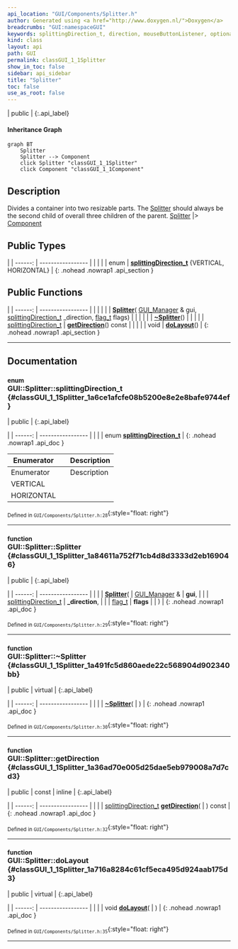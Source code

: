 ```yaml
---
api_location: "GUI/Components/Splitter.h"
author: Generated using <a href="http://www.doxygen.nl/">Doxygen</a>
breadcrumbs: "GUI:namespaceGUI"
keywords: splittingDirection_t, direction, mouseButtonListener, optionalMouseMotionListener, Splitter, ~Splitter, getDirection, doLayout, doDisplay, onMouseButton, onMouseMove
kind: class
layout: api
path: GUI
permalink: classGUI_1_1Splitter
show_in_toc: false
sidebar: api_sidebar
title: "Splitter"
toc: false
use_as_root: false
---
```


| public |
{:.api_label}

#### Inheritance Graph

```mermaid
graph BT
	Splitter
	Splitter --> Component
	click Splitter "classGUI_1_1Splitter"
	click Component "classGUI_1_1Component"
```

## Description



Divides a container into two resizable parts. The [Splitter](classGUI_1_1Splitter) should always be the second child of overall three children of the parent. [Splitter](classGUI_1_1Splitter) |> [Component](classGUI_1_1Component) 



## Public Types

|
| ------: | ----------------- |
|  | |
| enum | **[splittingDirection_t](#classGUI_1_1Splitter_1a6ce1afcfe08b5200e8e2e8bafe9744ef)** {VERTICAL, HORIZONTAL} |
{: .nohead .nowrap1 .api_section }


## Public Functions

|
| ------: | ----------------- |
|  | |
|  | **[Splitter](#classGUI_1_1Splitter_1a84611a752f71cb4d8d3333d2eb169046)**( [GUI_Manager](classGUI_1_1GUI%5F%5FManager) & gui,  [splittingDirection_t](classGUI_1_1Splitter#classGUI_1_1Splitter_1a6ce1afcfe08b5200e8e2e8bafe9744ef)  _direction,  [flag_t](classGUI_1_1Component#classGUI_1_1Component_1aa86a1fd78119640545900da0f8f620bd)  flags) |
|  | |
|  | **[~Splitter](#classGUI_1_1Splitter_1a491fc5d860aede22c568904d902340bb)**() |
|  | |
| [splittingDirection_t](classGUI_1_1Splitter#classGUI_1_1Splitter_1a6ce1afcfe08b5200e8e2e8bafe9744ef) | **[getDirection](#classGUI_1_1Splitter_1a36ad70e005d25dae5eb979008a7d7cd3)**() const |
|  | |
| void | **[doLayout](#classGUI_1_1Splitter_1a716a8284c61cf5eca495d924aab175d3)**() |
{: .nohead .nowrap1 .api_section }


-------------------------------------------------------------------

## Documentation

### <small>enum</small><br/> GUI::Splitter::splittingDirection_t {#classGUI_1_1Splitter_1a6ce1afcfe08b5200e8e2e8bafe9744ef}

| public |
{:.api_label}

|
| ------: | ----------------- |
|  |
| enum **[splittingDirection_t](#classGUI_1_1Splitter_1a6ce1afcfe08b5200e8e2e8bafe9744ef)** |
{: .nohead .nowrap1 .api_doc }

| Enumerator |  | Description | 
| ---------- | -- | ----------- | 
| Enumerator |  | Description | 
| VERTICAL   |  |             | 
| HORIZONTAL |  |             | 





<sub>Defined in `GUI/Components/Splitter.h:28`</sub>{:style="float: right"}

-------------------------------------------------------------------

### <small>function</small><br/> GUI::Splitter::Splitter {#classGUI_1_1Splitter_1a84611a752f71cb4d8d3333d2eb169046}

| public |
{:.api_label}

|
| ------: | ----------------- |
|  |
|  **[Splitter](#classGUI_1_1Splitter_1a84611a752f71cb4d8d3333d2eb169046)**( |  [GUI_Manager](classGUI_1_1GUI%5F%5FManager) & | **gui**, |
| |  [splittingDirection_t](classGUI_1_1Splitter#classGUI_1_1Splitter_1a6ce1afcfe08b5200e8e2e8bafe9744ef)  | **_direction**, |
| |  [flag_t](classGUI_1_1Component#classGUI_1_1Component_1aa86a1fd78119640545900da0f8f620bd)  | **flags** |
|   ) |
{: .nohead .nowrap1 .api_doc }





<sub>Defined in `GUI/Components/Splitter.h:29`</sub>{:style="float: right"}

-------------------------------------------------------------------

### <small>function</small><br/> GUI::Splitter::~Splitter {#classGUI_1_1Splitter_1a491fc5d860aede22c568904d902340bb}

| public | virtual |
{:.api_label}

|
| ------: | ----------------- |
|  |
|  **[~Splitter](#classGUI_1_1Splitter_1a491fc5d860aede22c568904d902340bb)**( |  ) |
{: .nohead .nowrap1 .api_doc }





<sub>Defined in `GUI/Components/Splitter.h:30`</sub>{:style="float: right"}

-------------------------------------------------------------------

### <small>function</small><br/> GUI::Splitter::getDirection {#classGUI_1_1Splitter_1a36ad70e005d25dae5eb979008a7d7cd3}

| public | const | inline |
{:.api_label}

|
| ------: | ----------------- |
|  |
| [splittingDirection_t](classGUI_1_1Splitter#classGUI_1_1Splitter_1a6ce1afcfe08b5200e8e2e8bafe9744ef) **[getDirection](#classGUI_1_1Splitter_1a36ad70e005d25dae5eb979008a7d7cd3)**( |  ) const |
{: .nohead .nowrap1 .api_doc }





<sub>Defined in `GUI/Components/Splitter.h:32`</sub>{:style="float: right"}

-------------------------------------------------------------------

### <small>function</small><br/> GUI::Splitter::doLayout {#classGUI_1_1Splitter_1a716a8284c61cf5eca495d924aab175d3}

| public | virtual |
{:.api_label}

|
| ------: | ----------------- |
|  |
| void **[doLayout](#classGUI_1_1Splitter_1a716a8284c61cf5eca495d924aab175d3)**( |  ) |
{: .nohead .nowrap1 .api_doc }





<sub>Defined in `GUI/Components/Splitter.h:35`</sub>{:style="float: right"}

-------------------------------------------------------------------

